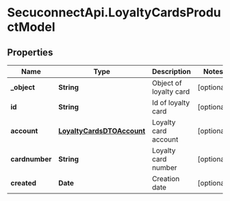 # SecuconnectApi.LoyaltyCardsProductModel

## Properties
Name | Type | Description | Notes
------------ | ------------- | ------------- | -------------
**_object** | **String** | Object of loyalty card | [optional] 
**id** | **String** | Id of loyalty card | [optional] 
**account** | [**LoyaltyCardsDTOAccount**](LoyaltyCardsDTOAccount.md) | Loyalty card account | [optional] 
**cardnumber** | **String** | Loyalty card number | [optional] 
**created** | **Date** | Creation date | [optional] 


